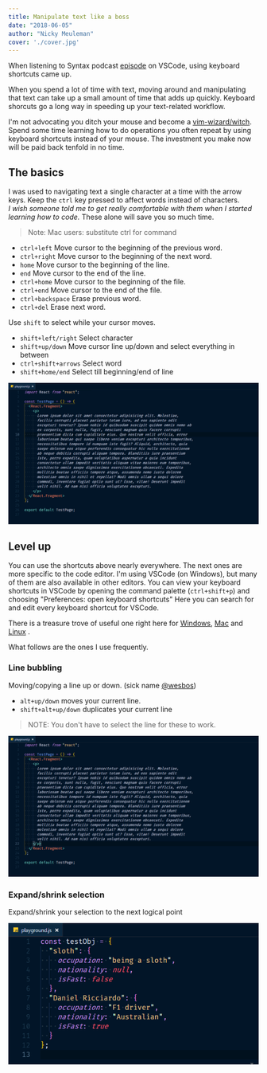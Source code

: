 ```yaml
---
title: Manipulate text like a boss
date: "2018-06-05"
author: "Nicky Meuleman"
cover: './cover.jpg'
---
```


<!-- Photo by dylan nolte on Unsplash -->

When listening to Syntax podcast [episode](https://syntax.fm/show/048/vs-code-round-two) on VSCode, using keyboard shortcuts came up.

When you spend a lot of time with text, moving around and manipulating that text can take up a small amount of time that adds up quickly.
Keyboard shorcuts go a long way in speeding up your text-related workflow.

I'm not advocating you ditch your mouse and become a [vim-wizard/witch](https://twitter.com/noopkat). Spend some time learning how to do operations you often repeat by using keyboard shortcuts instead of your mouse. The investment you make now will be paid back tenfold in no time.

## The basics

I was used to navigating text a single character at a time with the arrow keys. Keep the `ctrl` key pressed to affect words instead of characters.  
_I wish someone told me to get really comfortable with them when I started learning how to code._ These alone will save you so much time.

> Note: Mac users: substitute ctrl for command

* `ctrl+left` Move cursor to the beginning of the previous word.
* `ctrl+right` Move cursor to the beginning of the next word.
* `home` Move cursor to the beginning of the line.
* `end` Move cursor to the end of the line.
* `ctrl+home` Move cursor to the beginning of the file.
* `ctrl+end` Move cursor to the end of the file.
* `ctrl+backspace` Erase previous word.
* `ctrl+del` Erase next word.

Use `shift` to select while your cursor moves.

* `shift+left/right` Select character
* `shift+up/down` Move cursor line up/down and select everything in between
* `ctrl+shift+arrows` Select word
* `shift+home/end` Select till beginning/end of line

![basic](./basic.gif)

## Level up

You can use the shortcuts above nearly everywhere.
The next ones are more specific to the code editor.
I'm using VSCode (on Windows), but many of them are also available in other editors. You can view your keyboard shortcuts in VSCode by opening the command palette (`ctrl+shift+p`) and choosing "Preferences: open keyboard shortcuts"
Here you can search for and edit every keyboard shortcut for VSCode.

There is a treasure trove of useful one right here for [Windows](https://code.visualstudio.com/shortcuts/keyboard-shortcuts-windows.pdf), [Mac](https://code.visualstudio.com/shortcuts/keyboard-shortcuts-macos.pdf) and [Linux](https://code.visualstudio.com/shortcuts/keyboard-shortcuts-linux.pdf)
.

What follows are the ones I use frequently.

### Line bubbling

Moving/copying a line up or down. (sick name [@wesbos](https://twitter.com/wesbos))

* `alt+up/down` moves your current line.
* `shift+alt+up/down` duplicates your current line

> NOTE: You don't have to select the line for these to work.

![Line bubbling](line-bubbling.gif)

### Expand/shrink selection

Expand/shrink your selection to the next logical point

![expand/shrink selection](expand-shrink-selection.gif)
